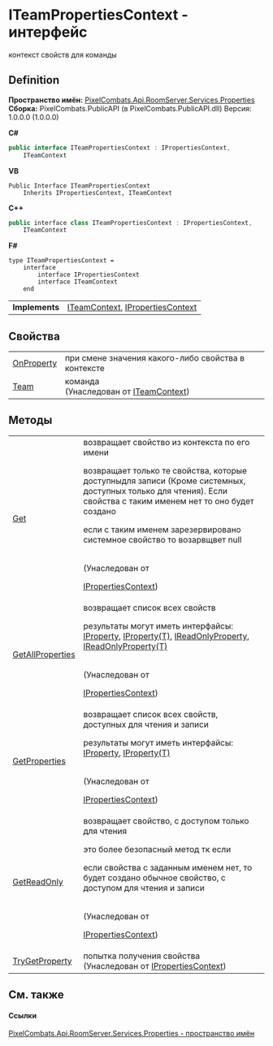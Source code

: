 # ITeamPropertiesContext - интерфейс


контекст свойств для команды



## Definition
**Пространство имён:** <a href="7a6d0ac1-2a42-0f0a-dc90-e72ae4f99370">PixelCombats.Api.RoomServer.Services.Properties</a>  
**Сборка:** PixelCombats.PublicAPI (в PixelCombats.PublicAPI.dll) Версия: 1.0.0.0 (1.0.0.0)

**C#**
``` C#
public interface ITeamPropertiesContext : IPropertiesContext, 
	ITeamContext
```
**VB**
``` VB
Public Interface ITeamPropertiesContext
	Inherits IPropertiesContext, ITeamContext
```
**C++**
``` C++
public interface class ITeamPropertiesContext : IPropertiesContext, 
	ITeamContext
```
**F#**
``` F#
type ITeamPropertiesContext = 
    interface
        interface IPropertiesContext
        interface ITeamContext
    end
```

<table><tr><td><strong>Implements</strong></td><td><a href="a8846ebd-5101-020e-d311-1e59d7401548">ITeamContext</a>, <a href="f629cb1a-b4a9-ae5e-a1a0-c1d72db45d20">IPropertiesContext</a></td></tr>
</table>



## Свойства
<table>
<tr>
<td><a href="17f2d028-4de9-7135-0659-b2d62b280d43">OnProperty</a></td>
<td>при смене значения какого-либо свойства в контексте</td></tr>
<tr>
<td><a href="e5f52199-2e2c-2106-0d49-430b7485c7fc">Team</a></td>
<td>команда<br />(Унаследован от <a href="a8846ebd-5101-020e-d311-1e59d7401548">ITeamContext</a>)</td></tr>
</table>

## Методы
<table>
<tr>
<td><a href="0600b0e9-e7e8-f585-cb22-02e109b89ab2">Get</a></td>
<td>возвращает свойство из контекста по его имени <p>возвращает только те свойства, которые доступныдля записи (Кроме системных, доступных только для чтения). Если свойства с таким именем нет то оно будет создано</p><p>

если с таким именем зарезервировано системное свойство то возарвщвет null</p><br />(Унаследован от <a href="f629cb1a-b4a9-ae5e-a1a0-c1d72db45d20">

IPropertiesContext</a>)</td></tr>
<tr>
<td><a href="6c418b2b-e638-4632-a617-3e57621428ac">GetAllProperties</a></td>
<td>возвращает список всех свойств <p>результаты могут иметь интерфайсы: <a href="4e2c24f5-fe9d-320d-caf0-9b98bc4ae86e">IProperty</a>, <a href="6ef45c8d-2414-0f16-2d76-3b9017318e75">IProperty(T)</a>, <a href="f6a49c5a-4951-c094-ef7e-66a1e82d853b">IReadOnlyProperty</a>, <a href="7ba672a4-116d-bb7b-71fc-76f9b14b031c">IReadOnlyProperty(T)</a></p><br />(Унаследован от <a href="f629cb1a-b4a9-ae5e-a1a0-c1d72db45d20">

IPropertiesContext</a>)</td></tr>
<tr>
<td><a href="7afb3c2f-9910-3158-e4e9-f981d980238b">GetProperties</a></td>
<td>возвращает список всех свойств, доступных для чтения и записи <p>результаты могут иметь интерфайсы: <a href="4e2c24f5-fe9d-320d-caf0-9b98bc4ae86e">IProperty</a>, <a href="6ef45c8d-2414-0f16-2d76-3b9017318e75">IProperty(T)</a></p><br />(Унаследован от <a href="f629cb1a-b4a9-ae5e-a1a0-c1d72db45d20">

IPropertiesContext</a>)</td></tr>
<tr>
<td><a href="32eaea08-b086-34d3-f9eb-95e5ac2497a9">GetReadOnly</a></td>
<td>возвращает свойство, с доступом только для чтения <p>это более безопасный метод тк если</p><p>

если свойства с заданным именем нет, то будет создано обычное свойство, с доступом для чтения и записи</p><br />(Унаследован от <a href="f629cb1a-b4a9-ae5e-a1a0-c1d72db45d20">

IPropertiesContext</a>)</td></tr>
<tr>
<td><a href="711e9263-8da9-e1fa-9b04-7374def10c37">TryGetProperty</a></td>
<td>попытка получения свойства<br />(Унаследован от <a href="f629cb1a-b4a9-ae5e-a1a0-c1d72db45d20">IPropertiesContext</a>)</td></tr>
</table>

## См. также


#### Ссылки
<a href="7a6d0ac1-2a42-0f0a-dc90-e72ae4f99370">PixelCombats.Api.RoomServer.Services.Properties - пространство имён</a>  

